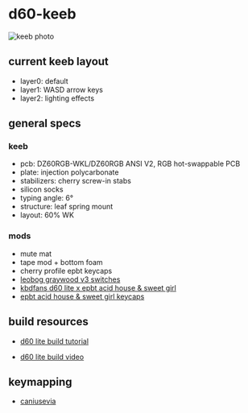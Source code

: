 # d60-keeb

![keeb photo](https://github.com/wasita/d60-keeb/blob/main/20220812.png?raw=true)

## current keeb layout

- layer0: default
- layer1: WASD arrow keys
- layer2: lighting effects

## general specs

### keeb

- pcb: DZ60RGB-WKL/DZ60RGB ANSI V2, RGB hot-swappable PCB
- plate: injection polycarbonate
- stabilizers: cherry screw-in stabs
- silicon socks
- typing angle: 6°
- structure: leaf spring mount
- layout: 60% WK

### mods

- mute mat
- tape mod + bottom foam
- cherry profile epbt keycaps
- [leobog graywood v3 switches](https://epomaker.com/products/leobog-graywood-v3-switch-set)
- [kbdfans d60 lite x epbt acid house & sweet girl](https://kbdfans.com/products/ic-kbd-d60-lite-x-epbt-acid-house-sweet-girl-keycaps?variant=39425607499915)
- [epbt acid house & sweet girl keycaps](https://kbdfans.com/products/ic-epbt-psychedelic-x-sweet-girl-keycaps)

## build resources

- [d60 lite build tutorial](https://shimo.im/docs/tD99za9fJ1ssKD0d/read)

- [d60 lite build video](https://www.youtube.com/watch?v=FafxRLZkwg8&t=177s)

## keymapping

- [caniusevia](https://www.caniusevia.com/)
